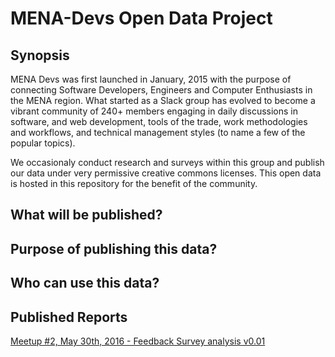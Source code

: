 # MENA-Devs Open Data Project
## Synopsis

MENA Devs was first launched in January, 2015 with the purpose of connecting Software Developers, Engineers and Computer Enthusiasts in the MENA region. What started as a Slack group has evolved to become a vibrant community of 240+ members engaging in daily discussions in software, and web development, tools of the trade, work methodologies and workflows, and technical management styles (to name a few of the popular topics).

We occasionaly conduct research and surveys within this group and publish our data under very permissive creative commons licenses. This open data is hosted in this repository for the benefit of the community.

## What will be published?
## Purpose of publishing this data?
## Who can use this data?

## Published Reports

[Meetup #2, May 30th, 2016 - Feedback Survey analysis v0.01](https://github.com/mena-devs/open_data/blob/master/surveys/meetup-2_May-30-2016/notebook/Meetup-2_Data-Analysis_v0.01.ipynb) 
